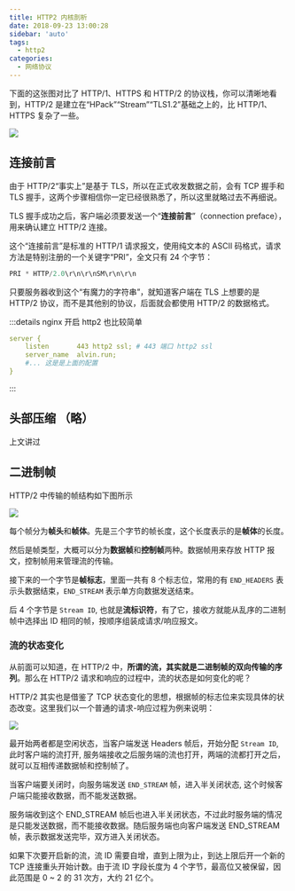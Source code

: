 ```yaml
---
title: HTTP2 内核剖析
date: 2018-09-23 13:00:28
sidebar: 'auto'
tags:
  - http2
categories:
  - 网络协议
---
```


下面的这张图对比了 HTTP/1、HTTPS 和 HTTP/2 的协议栈，你可以清晰地看到，HTTP/2 是建立在“HPack”“Stream”“TLS1.2”基础之上的，比 HTTP/1、HTTPS 复杂了一些。

![](https://gitee.com/alvin0216/cdn/raw/master/images/http2-vs-http.png)

## 连接前言

由于 HTTP/2“事实上”是基于 TLS，所以在正式收发数据之前，会有 TCP 握手和 TLS 握手，这两个步骤相信你一定已经很熟悉了，所以这里就略过去不再细说。

TLS 握手成功之后，客户端必须要发送一个“**连接前言**”（connection preface），用来确认建立 HTTP/2 连接。

这个“连接前言”是标准的 HTTP/1 请求报文，使用纯文本的 ASCII 码格式，请求方法是特别注册的一个关键字“PRI”，全文只有 24 个字节：

```js
PRI * HTTP/2.0\r\n\r\nSM\r\n\r\n
```

只要服务器收到这个“有魔力的字符串”，就知道客户端在 TLS 上想要的是 HTTP/2 协议，而不是其他别的协议，后面就会都使用 HTTP/2 的数据格式。

:::details nginx 开启 http2 也比较简单

```yml
server {
    listen       443 http2 ssl; # 443 端口 http2 ssl
    server_name  alvin.run;
    #... 这是是上面的配置
}
```

:::

## 头部压缩 （略）

上文讲过

## 二进制帧

HTTP/2 中传输的帧结构如下图所示

![](https://gitee.com/alvin0216/cdn/raw/master/images/binary-frame.png)

每个帧分为**帧头**和**帧体**。先是三个字节的帧长度，这个长度表示的是**帧体**的长度。

然后是帧类型，大概可以分为**数据帧**和**控制帧**两种。数据帧用来存放 HTTP 报文，控制帧用来管理流的传输。

接下来的一个字节是**帧标志**，里面一共有 8 个标志位，常用的有 `END_HEADERS` 表示头数据结束，`END_STREAM` 表示单方向数据发送结束。

后 4 个字节是 `Stream ID`, 也就是**流标识符**，有了它，接收方就能从乱序的二进制帧中选择出 ID 相同的帧，按顺序组装成请求/响应报文。

### 流的状态变化

从前面可以知道，在 HTTP/2 中，**所谓的流，其实就是二进制帧的双向传输的序列**。那么在 HTTP/2 请求和响应的过程中，流的状态是如何变化的呢？

HTTP/2 其实也是借鉴了 TCP 状态变化的思想，根据帧的标志位来实现具体的状态改变。这里我们以一个普通的请求-响应过程为例来说明：

![](https://gitee.com/alvin0216/cdn/raw/master/images/stream.png)

最开始两者都是空闲状态，当客户端发送 Headers 帧后，开始分配 `Stream ID`, 此时客户端的流打开, 服务端接收之后服务端的流也打开，两端的流都打开之后，就可以互相传递数据帧和控制帧了。

当客户端要关闭时，向服务端发送 `END_STREAM` 帧，进入半关闭状态, 这个时候客户端只能接收数据，而不能发送数据。

服务端收到这个 END_STREAM 帧后也进入半关闭状态，不过此时服务端的情况是只能发送数据，而不能接收数据。随后服务端也向客户端发送 END_STREAM 帧，表示数据发送完毕，双方进入关闭状态。

如果下次要开启新的流，流 ID 需要自增，直到上限为止，到达上限后开一个新的 TCP 连接重头开始计数。由于流 ID 字段长度为 4 个字节，最高位又被保留，因此范围是 0 ~ 2 的 31 次方，大约 21 亿个。

